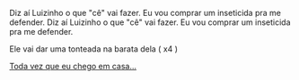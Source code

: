 Diz aí Luizinho o que "cê" vai fazer.
Eu vou comprar um inseticida pra me defender.
Diz aí Luizinho o que "cê" vai fazer.
Eu vou comprar um inseticida pra me defender.

Ele vai dar uma tonteada na barata dela ( x4 )

[Toda vez que eu chego em casa...](../baratadavizinha.md)